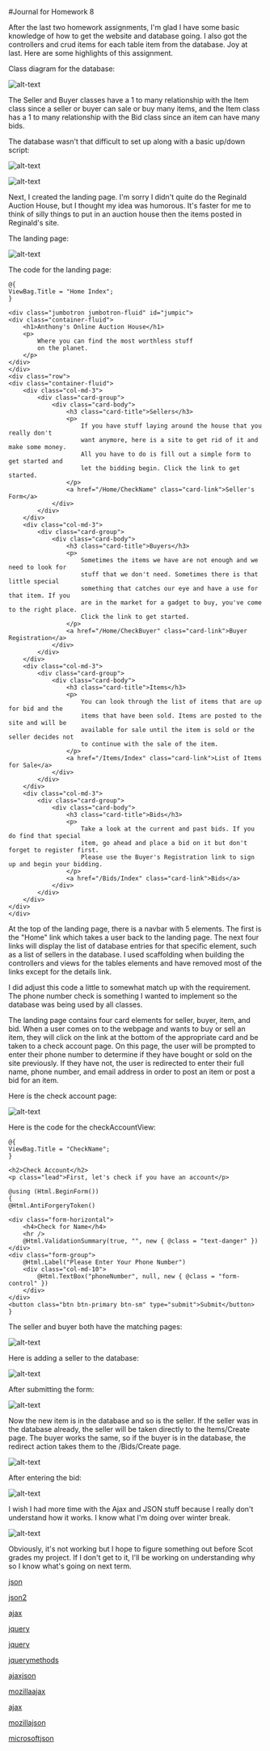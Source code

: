 #Journal for Homework 8

After the last two homework assignments, I'm glad I have some basic knowledge of how to get the website and database going. I also got the controllers and crud items for each table item from the database. Joy at last. Here are some highlights of this assignment.

Class diagram for the database:

![alt-text](img/auctionCD.JPG)

The Seller and Buyer classes have a 1 to many relationship with the Item class since a seller or buyer can sale or buy many items, and the Item class has a 1 to many relationship with the Bid class since an item can have many bids.

The database wasn't that difficult to set up along with a basic up/down script: 

![alt-text](img/upscript.JPG)

![alt-text](img/downscript.JPG)

Next, I created the landing page. I'm sorry I didn't quite do the Reginald Auction House, but I thought my idea was humorous. It's faster for me to think of silly things to put in an auction house then the items posted in Reginald's site.

The landing page:

![alt-text](img/landingPage.PNG)

The code for the landing page:

    @{
    ViewBag.Title = "Home Index";
    }

    <div class="jumbotron jumbotron-fluid" id="jumpic">
    <div class="container-fluid">
        <h1>Anthony's Online Auction House</h1>
        <p>
            Where you can find the most worthless stuff
            on the planet.
        </p>
    </div>
    </div>
    <div class="row">
    <div class="container-fluid">
        <div class="col-md-3">
            <div class="card-group">
                <div class="card-body">
                    <h3 class="card-title">Sellers</h3>
                    <p>
                        If you have stuff laying around the house that you really don't
                        want anymore, here is a site to get rid of it and make some money.
                        All you have to do is fill out a simple form to get started and
                        let the bidding begin. Click the link to get started.
                    </p>
                    <a href="/Home/CheckName" class="card-link">Seller's Form</a>
                </div>
            </div>
        </div>
        <div class="col-md-3">
            <div class="card-group">
                <div class="card-body">
                    <h3 class="card-title">Buyers</h3>
                    <p>
                        Sometimes the items we have are not enough and we need to look for
                        stuff that we don't need. Sometimes there is that little special
                        something that catches our eye and have a use for that item. If you
                        are in the market for a gadget to buy, you've come to the right place.
                        Click the link to get started.
                    </p>
                    <a href="/Home/CheckBuyer" class="card-link">Buyer Registration</a>
                </div>
            </div>
        </div>
        <div class="col-md-3">
            <div class="card-group">
                <div class="card-body">
                    <h3 class="card-title">Items</h3>
                    <p>
                        You can look through the list of items that are up for bid and the
                        items that have been sold. Items are posted to the site and will be
                        available for sale until the item is sold or the seller decides not
                        to continue with the sale of the item.
                    </p>
                    <a href="/Items/Index" class="card-link">List of Items for Sale</a>
                </div>
            </div>
        </div>
        <div class="col-md-3">
            <div class="card-group">
                <div class="card-body">
                    <h3 class="card-title">Bids</h3>
                    <p>
                        Take a look at the current and past bids. If you do find that special
                        item, go ahead and place a bid on it but don't forget to register first.
                        Please use the Buyer's Registration link to sign up and begin your bidding.
                    </p>
                    <a href="/Bids/Index" class="card-link">Bids</a>
                </div>
            </div>
        </div>
    </div>
    </div>
    
At the top of the landing page, there is a navbar with 5 elements. The first is the "Home" link which takes a user back to the landing page. The next four links will display the list of database entries for that specific element, such as a list of sellers in the database. I used scaffolding when building the controllers and views for the tables elements and have removed most of the links except for the details link. 

I did adjust this code a little to somewhat match up with the requirement. The phone number check is something I wanted to implement so the database was being used by all classes.

The landing page contains four card elements for seller, buyer, item, and bid. When a user comes on to the webpage and wants to buy or sell an item, they will click on the link at the bottom of the appropriate card and be taken to a check account page. On this page, the user will be prompted to enter their phone number to determine if they have bought or sold on the site previously. If they have not, the user is redirected to enter their full name, phone number, and email address in order to post an item or post a bid for an item. 

Here is the check account page:

![alt-text](img/checkAccountView.JPG)

Here is the code for the checkAccountView:

    @{
    ViewBag.Title = "CheckName";
    }

    <h2>Check Account</h2>
    <p class="lead">First, let's check if you have an account</p>

    @using (Html.BeginForm())
    {
    @Html.AntiForgeryToken()

    <div class="form-horizontal">
        <h4>Check for Name</h4>
        <hr />
        @Html.ValidationSummary(true, "", new { @class = "text-danger" })
    </div>
    <div class="form-group">
        @Html.Label("Please Enter Your Phone Number")
        <div class="col-md-10">
            @Html.TextBox("phoneNumber", null, new { @class = "form-control" })
        </div>
    </div>
    <button class="btn btn-primary btn-sm" type="submit">Submit</button>
    }
    

The seller and buyer both have the matching pages:

![alt-text](img/sellerCreate.JPG)

Here is adding a seller to the database:

![alt-text](img/sellerEntry.JPG)

After submitting the form:

![alt-text](img/newSellerItem.JPG)

Now the new item is in the database and so is the seller. If the seller was in the database already, the seller will be taken directly to the Items/Create page. The buyer works the same, so if the buyer is in the database, the redirect action takes them to the /Bids/Create page. 

![alt-text](img/createBid.JPG)

After entering the bid:

![alt-text](img/bidEntry.JPG)

I wish I had more time with the Ajax and JSON stuff because I really don't understand how it works. I know what I'm doing over winter break.

![alt-text](img/liveBidPage.JPG)

Obviously, it's not working but I hope to figure something out before Scot grades my project. If I don't get to it, I'll be working on understanding why so I know what's going on next term.

[json](https://www.w3schools.com/js/js_json_arrays.asp)

[json2](https://www.w3schools.com/js/js_json_html.asp)

[ajax](https://www.w3schools.com/js/js_ajax_xmlfile.asp)

[jquery](https://www.w3schools.com/jquery/default.asp)

[jquery](https://learn.jquery.com/ajax/key-concepts/)

[jquerymethods](https://learn.jquery.com/ajax/jquery-ajax-methods/)

[ajaxjson](https://www.javatpoint.com/ajax-json-example)

[mozillaajax](https://developer.mozilla.org/en-US/docs/Web/Guide/AJAX/Getting_Started)

[ajax](https://webdesign.tutsplus.com/tutorials/a-beginners-guide-to-ajax-with-jquery--cms-25126)

[mozillajson](https://developer.mozilla.org/en-US/docs/Learn/JavaScript/Objects/JSON)

[microsoftjson](https://msdn.microsoft.com/en-us/library/bb299886.aspx)
